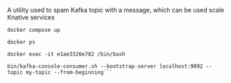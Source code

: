 A utility used to spam Kafka topic with a message, which can be used scale Knative services

```shell
docker compose up

docker ps

docker exec -it e1ae3326e782 /bin/bash

bin/kafka-console-consumer.sh --bootstrap-server localhost:9092 --topic my-topic --from-beginning```
